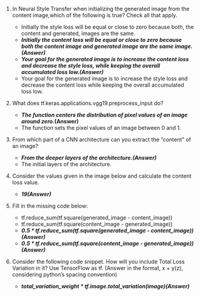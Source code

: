 1. In Neural Style Transfer when initializing the generated image from the content image,which of the following is true? Check all that apply.

   - Initially the style loss will be equal or close to zero because both, the content and generated, images are the same.
   - **_Initially the content loss will be equal or close to zero because both the content image and generated image are the same image.(Answer)_**
   - **_Your goal for the generated image is to increase the content loss and decrease the style loss, while keeping the overall accumulated loss low.(Answer)_**
   - Your goal for the generated image is to increase the style loss and decrease the content loss while keeping the overall accumulated loss low.

2. What does tf.keras.applications.vgg19.preprocess_input do?

   - **_The function centers the distribution of pixel values of an image around zero._(Answer)**
   - The function sets the pixel values of an image between 0 and 1.

3. From which part of a CNN architecture can you extract the “content” of an image?

   - **_From the deeper layers of the architecture.(Answer)_**
   - The initial layers of the architecture.

4. Consider the values given in the image below and calculate the content loss value.

   - **_19(Answer)_**

5. Fill in the missing code below:

   - tf.reduce_sum(tf.square(generated_image - content_image))
   - tf.reduce_sum(tf.square(content_image - generated_image))
   - **_0.5 \* tf.reduce_sum(tf.square(generated_image - content_image))(Answer)_**
   - **_0.5 \* tf.reduce_sum(tf.square(content_image - generated_image))(Answer)_**

6. Consider the following code snippet. How will you include Total Loss Variation in it? Use TensorFlow as tf.
   (Answer in the format, x + y(z), considering python’s spacing convention)
   - **_total_variation_weight \* tf.image.total_variation(image)(Answer)_**

